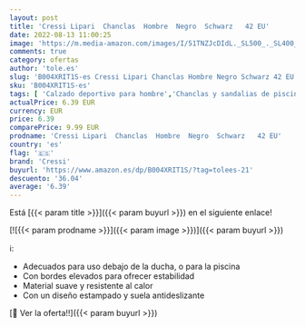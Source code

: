 ```yaml
---
layout: post
title: 'Cressi Lipari  Chanclas  Hombre  Negro  Schwarz   42 EU'
date: 2022-08-13 11:00:25
image: 'https://m.media-amazon.com/images/I/51TNZJcDIdL._SL500_._SL400_.jpg'
comments: true
category: ofertas
author: 'tole.es'
slug: 'B004XRIT1S-es Cressi Lipari Chanclas Hombre Negro Schwarz 42 EU'
sku: 'B004XRIT1S-es'
tags: [ 'Calzado deportivo para hombre','Chanclas y sandalias de piscina para hombre','Zapatillas y calzado deportivo para hombre','Zapatos','Zapatos para hombre','Zapatos y complementos','chanclas','cressi','🇪🇸', ]
actualPrice: 6.39 EUR
currency: EUR
price: 6.39
comparePrice: 9.99 EUR
prodname: 'Cressi Lipari  Chanclas  Hombre  Negro  Schwarz   42 EU'
country: 'es'
flag: '🇪🇸'
brand: 'Cressi'
buyurl: 'https://www.amazon.es/dp/B004XRIT1S/?tag=tolees-21'
descuento: '36.04'
average: '6.39'
---
```


Está [{{< param title >}}]({{< param buyurl >}}) en el siguiente enlace!

[![{{< param prodname >}}]({{< param image >}})]({{< param buyurl >}})

ℹ️:

- Adecuados para uso debajo de la ducha, o para la piscina
- Con bordes elevados para ofrecer estabilidad
- Material suave y resistente al calor
- Con un diseño estampado y suela antideslizante

[🛒 Ver la oferta!!]({{< param buyurl >}})
